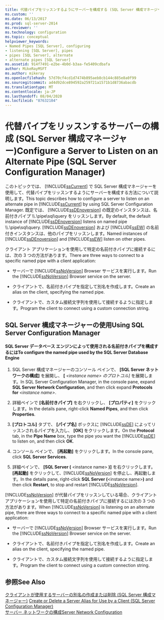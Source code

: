 ```yaml
---
title: 代替パイプをリッスンするようにサーバーを構成する (SQL Server 構成マネージャー) |Microsoft Docs
ms.custom: ''
ms.date: 06/13/2017
ms.prod: sql-server-2014
ms.reviewer: ''
ms.technology: configuration
ms.topic: conceptual
helpviewer_keywords:
- Named Pipes [SQL Server], configuring
- listening [SQL Server], pipes
- pipes [SQL Server], alternate
- alternate pipes [SQL Server]
ms.assetid: 914f7491-e2be-4b0d-b3aa-fe5409cdbafa
author: MikeRayMSFT
ms.author: mikeray
ms.openlocfilehash: 57d70cf4cd1d7474b895aeb8cb144c885e8a0f99
ms.sourcegitcommit: ad4d92dce894592a259721a1571b1d8736abacdb
ms.translationtype: MT
ms.contentlocale: ja-JP
ms.lasthandoff: 08/04/2020
ms.locfileid: "87632104"
---
```

# <a name="configure-a-server-to-listen-on-an-alternate-pipe-sql-server-configuration-manager"></a><span data-ttu-id="85853-102">代替パイプをリッスンするサーバーの構成 (SQL Server 構成マネージャー)</span><span class="sxs-lookup"><span data-stu-id="85853-102">Configure a Server to Listen on an Alternate Pipe (SQL Server Configuration Manager)</span></span>
  <span data-ttu-id="85853-103">このトピックでは、 [!INCLUDE[ssCurrent](../../includes/sscurrent-md.md)] で SQL Server 構成マネージャーを使用して、代替パイプをリッスンするようにサーバーを構成する方法について説明します。</span><span class="sxs-lookup"><span data-stu-id="85853-103">This topic describes how to configure a server to listen on an alternate pipe in [!INCLUDE[ssCurrent](../../includes/sscurrent-md.md)] by using SQL Server Configuration Manager.</span></span> <span data-ttu-id="85853-104">既定では、 [!INCLUDE[ssDEnoversion](../../includes/ssdenoversion-md.md)] の既定のインスタンスは、名前付きパイプ \\\\.\pipe\sql\query をリッスンします。</span><span class="sxs-lookup"><span data-stu-id="85853-104">By default, the default instance of [!INCLUDE[ssDEnoversion](../../includes/ssdenoversion-md.md)] listens on named pipe \\\\.\pipe\sql\query.</span></span> <span data-ttu-id="85853-105">[!INCLUDE[ssDEnoversion](../../includes/ssdenoversion-md.md)] および [!INCLUDE[ssEW](../../includes/ssew-md.md)] の名前付きインスタンスは、他のパイプをリッスンします。</span><span class="sxs-lookup"><span data-stu-id="85853-105">Named instances of [!INCLUDE[ssDEnoversion](../../includes/ssdenoversion-md.md)] and [!INCLUDE[ssEW](../../includes/ssew-md.md)] listen on other pipes.</span></span>  
  
 <span data-ttu-id="85853-106">クライアント アプリケーションを使用して特定の名前付きパイプに接続するには、次の 3 つの方法があります。</span><span class="sxs-lookup"><span data-stu-id="85853-106">There are three ways to connect to a specific named pipe with a client application:</span></span>  
  
-   <span data-ttu-id="85853-107">サーバーで [!INCLUDE[ssNoVersion](../../includes/ssnoversion-md.md)] Browser サービスを実行します。</span><span class="sxs-lookup"><span data-stu-id="85853-107">Run the [!INCLUDE[ssNoVersion](../../includes/ssnoversion-md.md)] Browser service on the server.</span></span>  
  
-   <span data-ttu-id="85853-108">クライアントで、名前付きパイプを指定して別名を作成します。</span><span class="sxs-lookup"><span data-stu-id="85853-108">Create an alias on the client, specifying the named pipe.</span></span>  
  
-   <span data-ttu-id="85853-109">クライアントで、カスタム接続文字列を使用して接続するように指定します。</span><span class="sxs-lookup"><span data-stu-id="85853-109">Program the client to connect using a custom connection string.</span></span>  
  
##  <a name="using-sql-server-configuration-manager"></a><a name="SSMSProcedure"></a> <span data-ttu-id="85853-110">SQL Server 構成マネージャーの使用</span><span class="sxs-lookup"><span data-stu-id="85853-110">Using SQL Server Configuration Manager</span></span>  
  
#### <a name="to-configure-the-named-pipe-used-by-the-sql-server-database-engine"></a><span data-ttu-id="85853-111">SQL Server データベース エンジンによって使用される名前付きパイプを構成するには</span><span class="sxs-lookup"><span data-stu-id="85853-111">To configure the named pipe used by the SQL Server Database Engine</span></span>  
  
1.  <span data-ttu-id="85853-112">SQL Server 構成マネージャーのコンソール ペインで、 **[SQL Server ネットワークの構成]** を展開し、 **[** *\<instance name> のプロトコル]* を展開します。</span><span class="sxs-lookup"><span data-stu-id="85853-112">In SQL Server Configuration Manager, in the console pane, expand **SQL Server Network Configuration**, and then click expand **Protocols for** *\<instance name>*.</span></span>  
  
2.  <span data-ttu-id="85853-113">詳細ペインで **[名前付きパイプ]** を右クリックし、 **[プロパティ]** をクリックします。</span><span class="sxs-lookup"><span data-stu-id="85853-113">In the details pane, right-click **Named Pipes**, and then click **Properties**.</span></span>  
  
3.  <span data-ttu-id="85853-114">**[プロトコル]** タブで、 **[パイプ名]** ボックスに [!INCLUDE[ssDE](../../includes/ssde-md.md)] によってリッスンされるパイプを入力し、 **[OK]** をクリックします。</span><span class="sxs-lookup"><span data-stu-id="85853-114">On the **Protocol** tab, in the **Pipe Name** box, type the pipe you want the [!INCLUDE[ssDE](../../includes/ssde-md.md)] to listen on, and then click **OK**.</span></span>  
  
4.  <span data-ttu-id="85853-115">コンソール ペインで、 **[再起動]** をクリックします。</span><span class="sxs-lookup"><span data-stu-id="85853-115">In the console pane, click **SQL Server Services**.</span></span>  
  
5.  <span data-ttu-id="85853-116">詳細ペインで、 **[SQL Server (** \<instance name> **)]** を右クリックします。 **[再起動]** をクリックして、[!INCLUDE[ssNoVersion](../../includes/ssnoversion-md.md)] を停止し、再起動します。</span><span class="sxs-lookup"><span data-stu-id="85853-116">In the details pane, right-click **SQL Server (**\<instance name>**)** and then click **Restart**, to stop and restart [!INCLUDE[ssNoVersion](../../includes/ssnoversion-md.md)].</span></span>  
  
 <span data-ttu-id="85853-117">[!INCLUDE[ssNoVersion](../../includes/ssnoversion-md.md)] が代替パイプをリッスンしている場合、クライアント アプリケーションを使用して特定の名前付きパイプに接続するには次の 3 つの方法があります。</span><span class="sxs-lookup"><span data-stu-id="85853-117">When [!INCLUDE[ssNoVersion](../../includes/ssnoversion-md.md)] is listening on an alternate pipe, there are three ways to connect to a specific named pipe with a client application:</span></span>  
  
-   <span data-ttu-id="85853-118">サーバーで [!INCLUDE[ssNoVersion](../../includes/ssnoversion-md.md)] Browser サービスを実行します。</span><span class="sxs-lookup"><span data-stu-id="85853-118">Run the [!INCLUDE[ssNoVersion](../../includes/ssnoversion-md.md)] Browser service on the server.</span></span>  
  
-   <span data-ttu-id="85853-119">クライアントで、名前付きパイプを指定して別名を作成します。</span><span class="sxs-lookup"><span data-stu-id="85853-119">Create an alias on the client, specifying the named pipe.</span></span>  
  
-   <span data-ttu-id="85853-120">クライアントで、カスタム接続文字列を使用して接続するように指定します。</span><span class="sxs-lookup"><span data-stu-id="85853-120">Program the client to connect using a custom connection string.</span></span>  
  
## <a name="see-also"></a><span data-ttu-id="85853-121">参照</span><span class="sxs-lookup"><span data-stu-id="85853-121">See Also</span></span>  
 <span data-ttu-id="85853-122">[クライアントが使用するサーバーの別名の作成または削除 &#40;SQL Server 構成マネージャー&#41;](create-or-delete-a-server-alias-for-use-by-a-client.md) </span><span class="sxs-lookup"><span data-stu-id="85853-122">[Create or Delete a Server Alias for Use by a Client &#40;SQL Server Configuration Manager&#41;](create-or-delete-a-server-alias-for-use-by-a-client.md) </span></span>  
 [<span data-ttu-id="85853-123">サーバー ネットワークの構成</span><span class="sxs-lookup"><span data-stu-id="85853-123">Server Network Configuration</span></span>](server-network-configuration.md)  
  
  
